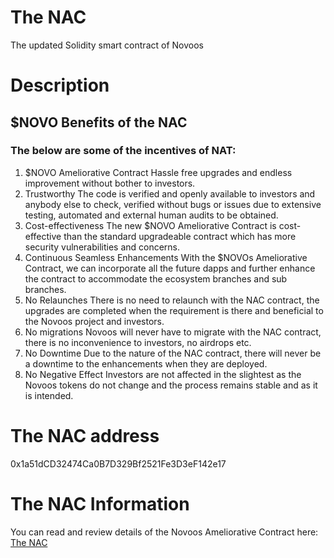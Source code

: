 # The NAC
The updated Solidity smart contract of Novoos

# Description
## $NOVO Benefits of the NAC

### The below are some of the incentives of NAT:

1. $NOVO Ameliorative Contract
Hassle free upgrades and endless improvement without bother to investors.
2. Trustworthy
The code is verified and openly available to investors and anybody else to check, verified without bugs or issues due to extensive testing, automated and external human audits to be obtained.
3. Cost-effectiveness 
The new $NOVO Ameliorative Contract is cost-effective than the standard upgradeable contract which has more security vulnerabilities and concerns.
4. Continuous Seamless Enhancements
With the $NOVOs Ameliorative Contract, we can incorporate all the future dapps and further enhance the contract to accommodate the ecosystem branches and sub branches.
5. No Relaunches
There is no need to relaunch with the NAC contract, the upgrades are completed when the requirement is there and beneficial to the Novoos project and investors.
6. No migrations
Novoos will never have to migrate with the NAC contract, there is no inconvenience to investors, no airdrops etc.
7. No Downtime
Due to the nature of the NAC contract, there will never be a downtime to the enhancements when they are deployed.
8. No Negative Effect
Investors are not affected in the slightest as the Novoos tokens do not change and the process remains stable and as it is intended. 

# The NAC address
0x1a51dCD32474Ca0B7D329Bf2521Fe3D3eF142e17

# The NAC Information
You can read and review details of the Novoos Ameliorative Contract here: [The NAC]([https://pages.github.com/](https://docs.novoos.net/usdnovo-ameliorative-contract/the-nac))
